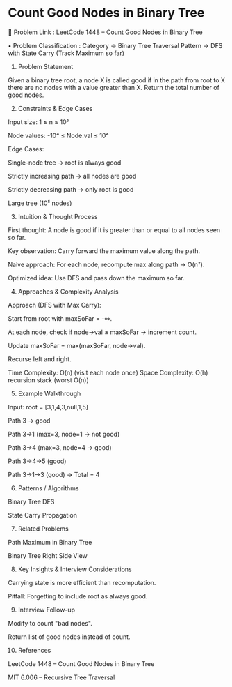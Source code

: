 # Count Good Nodes in Binary Tree

🔗 Problem Link : LeetCode 1448 – Count Good Nodes in Binary Tree

• Problem Classification :
Category → Binary Tree Traversal
Pattern → DFS with State Carry (Track Maximum so far)

1. Problem Statement

Given a binary tree root, a node X is called good if in the path from root to X there are no nodes with a value greater than X.
Return the total number of good nodes.

2. Constraints & Edge Cases

Input size: 1 ≤ n ≤ 10⁵

Node values: -10⁴ ≤ Node.val ≤ 10⁴

Edge Cases:

Single-node tree → root is always good

Strictly increasing path → all nodes are good

Strictly decreasing path → only root is good

Large tree (10⁵ nodes)

3. Intuition & Thought Process

First thought: A node is good if it is greater than or equal to all nodes seen so far.

Key observation: Carry forward the maximum value along the path.

Naive approach: For each node, recompute max along path → O(n²).

Optimized idea: Use DFS and pass down the maximum so far.

4. Approaches & Complexity Analysis

Approach (DFS with Max Carry):

Start from root with maxSoFar = -∞.

At each node, check if node->val ≥ maxSoFar → increment count.

Update maxSoFar = max(maxSoFar, node->val).

Recurse left and right.

Time Complexity: O(n) (visit each node once)
Space Complexity: O(h) recursion stack (worst O(n))

5. Example Walkthrough

Input: root = [3,1,4,3,null,1,5]

Path 3 → good

Path 3→1 (max=3, node=1 → not good)

Path 3→4 (max=3, node=4 → good)

Path 3→4→5 (good)

Path 3→1→3 (good)
→ Total = 4

6. Patterns / Algorithms

Binary Tree DFS

State Carry Propagation

7. Related Problems

Path Maximum in Binary Tree

Binary Tree Right Side View

8. Key Insights & Interview Considerations

Carrying state is more efficient than recomputation.

Pitfall: Forgetting to include root as always good.

9. Interview Follow-up

Modify to count "bad nodes".

Return list of good nodes instead of count.

10. References

LeetCode 1448 – Count Good Nodes in Binary Tree

MIT 6.006 – Recursive Tree Traversal